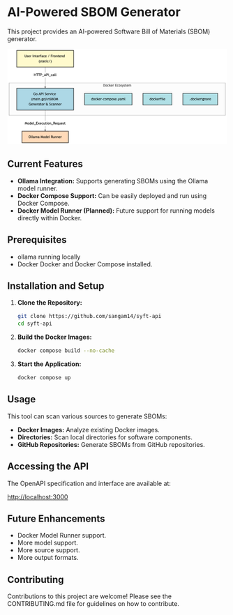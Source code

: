 # AI-Powered SBOM Generator

This project provides an AI-powered Software Bill of Materials (SBOM) generator.

![](./diagram-17.png)

## Current Features

*   **Ollama Integration:**  Supports generating SBOMs using the Ollama model runner.
*   **Docker Compose Support:**  Can be easily deployed and run using Docker Compose.
*   **Docker Model Runner (Planned):** Future support for running models directly within Docker.

## Prerequisites

*  ollama running locally 
*  Docker Docker and Docker Compose installed.

## Installation and Setup

1.  **Clone the Repository:**
    ```bash
    git clone https://github.com/sangam14/syft-api
    cd syft-api
    ```

2.  **Build the Docker Images:**
    ```bash
    docker compose build --no-cache
    ```

3.  **Start the Application:**
    ```bash
    docker compose up
    ```

## Usage

This tool can scan various sources to generate SBOMs:

*   **Docker Images:** Analyze existing Docker images.
*   **Directories:** Scan local directories for software components.
*   **GitHub Repositories:** Generate SBOMs from GitHub repositories.

## Accessing the API

The OpenAPI specification and interface are available at:

[http://localhost:3000](http://localhost:3000)

## Future Enhancements

*   Docker Model Runner support.
*   More model support.
*   More source support.
*   More output formats.

## Contributing

Contributions to this project are welcome! Please see the CONTRIBUTING.md file for guidelines on how to contribute.